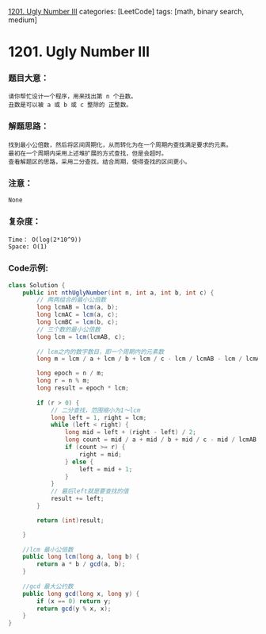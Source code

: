 [1201. Ugly Number III](https://leetcode.com/problems/ugly-number-iii/)
categories: [LeetCode]
tags: [math, binary search, medium] 
# 1201. Ugly Number III
### 题目大意：
    请你帮忙设计一个程序，用来找出第 n 个丑数。
    丑数是可以被 a 或 b 或 c 整除的 正整数。
### 解题思路：
    找到最小公倍数，然后将区间周期化，从而转化为在一个周期内查找满足要求的元素。
    最初在一个周期内采用上述堆扩展的方式查找，但是会超时。
    查看解题区的思路，采用二分查找，结合周期，使得查找的区间更小。
### 注意：
    None
### 复杂度：
    Time： O(log(2*10^9))
    Space: O(1)
### Code示例:
```Java
class Solution {
    public int nthUglyNumber(int n, int a, int b, int c) {
        // 两两组合的最小公倍数
        long lcmAB = lcm(a, b);
        long lcmAC = lcm(a, c);
        long lcmBC = lcm(b, c);
        // 三个数的最小公倍数
        long lcm = lcm(lcmAB, c);
        
        // lcm之内的数字数目，即一个周期内的元素数
        long m = lcm / a + lcm / b + lcm / c - lcm / lcmAB - lcm / lcmAC - lcm / lcmBC + 1;

        long epoch = n / m;
        long r = n % m;
        long result = epoch * lcm;
		
        if (r > 0) {
            // 二分查找，范围缩小为1～lcm
            long left = 1, right = lcm;
            while (left < right) {
                long mid = left + (right - left) / 2;
                long count = mid / a + mid / b + mid / c - mid / lcmAB - mid / lcmAC - mid / lcmBC + mid / lcm;
                if (count >= r) {
                    right = mid;
                } else {
                    left = mid + 1;
                }
            }
            // 最后left就是要查找的值
            result += left;
        }

        return (int)result;

    }
    
    //lcm 最小公倍数
    public long lcm(long a, long b) {
        return a * b / gcd(a, b);
    }
    
    //gcd 最大公约数
    public long gcd(long x, long y) {
        if (x == 0) return y;
        return gcd(y % x, x);
    }
}
```
